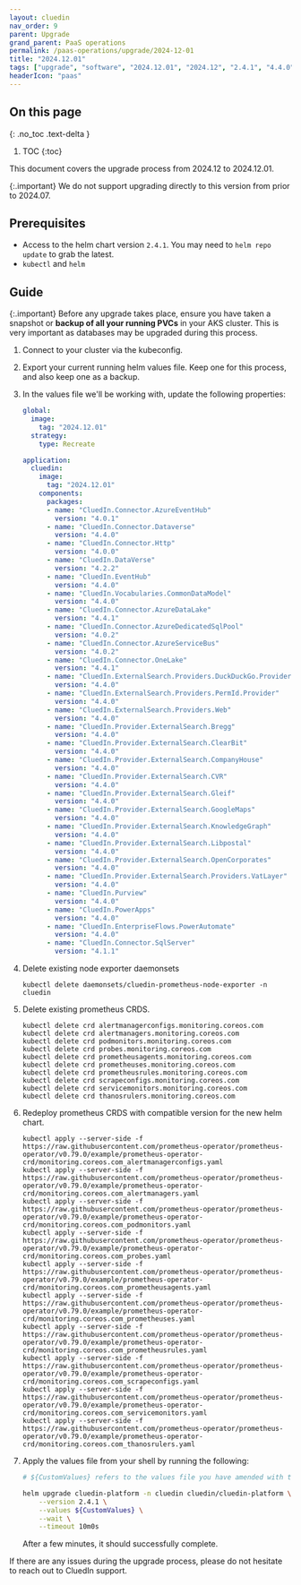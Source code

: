 ```yaml
---
layout: cluedin
nav_order: 9
parent: Upgrade
grand_parent: PaaS operations
permalink: /paas-operations/upgrade/2024-12-01
title: "2024.12.01"
tags: ["upgrade", "software", "2024.12.01", "2024.12", "2.4.1", "4.4.0", "4.4.1"]
headerIcon: "paas"
---
```

## On this page
{: .no_toc .text-delta }
1. TOC
{:toc}

This document covers the upgrade process from 2024.12 to 2024.12.01.

{:.important}
We do not support upgrading directly to this version from prior to 2024.07.

## Prerequisites
- Access to the helm chart version `2.4.1`. You may need to `helm repo update` to grab the latest.
- `kubectl` and `helm`

## Guide

{:.important}
Before any upgrade takes place, ensure you have taken a snapshot or **backup of all your running PVCs** in your AKS cluster. This is very important as databases may be upgraded during this process.

1. Connect to your cluster via the kubeconfig.
1. Export your current running helm values file. Keep one for this process, and also keep one as a backup.
1. In the values file we'll be working with, update the following properties:

    ```yaml
    global:
      image:
        tag: "2024.12.01"
      strategy:
        type: Recreate

    application:
      cluedin:
        image:
          tag: "2024.12.01"
        components:
          packages:
          - name: "CluedIn.Connector.AzureEventHub"
            version: "4.0.1"
          - name: "CluedIn.Connector.Dataverse"
            version: "4.4.0"
          - name: "CluedIn.Connector.Http"
            version: "4.0.0"
          - name: "CluedIn.DataVerse"
            version: "4.2.2"
          - name: "CluedIn.EventHub"
            version: "4.4.0"
          - name: "CluedIn.Vocabularies.CommonDataModel"
            version: "4.4.0"
          - name: "CluedIn.Connector.AzureDataLake"
            version: "4.4.1"
          - name: "CluedIn.Connector.AzureDedicatedSqlPool"
            version: "4.0.2"
          - name: "CluedIn.Connector.AzureServiceBus"
            version: "4.0.2"
          - name: "CluedIn.Connector.OneLake"
            version: "4.4.1"
          - name: "CluedIn.ExternalSearch.Providers.DuckDuckGo.Provider"
            version: "4.4.0"
          - name: "CluedIn.ExternalSearch.Providers.PermId.Provider"
            version: "4.4.0"
          - name: "CluedIn.ExternalSearch.Providers.Web"
            version: "4.4.0"
          - name: "CluedIn.Provider.ExternalSearch.Bregg"
            version: "4.4.0"
          - name: "CluedIn.Provider.ExternalSearch.ClearBit"
            version: "4.4.0"
          - name: "CluedIn.Provider.ExternalSearch.CompanyHouse"
            version: "4.4.0"
          - name: "CluedIn.Provider.ExternalSearch.CVR"
            version: "4.4.0"
          - name: "CluedIn.Provider.ExternalSearch.Gleif"
            version: "4.4.0"
          - name: "CluedIn.Provider.ExternalSearch.GoogleMaps"
            version: "4.4.0"
          - name: "CluedIn.Provider.ExternalSearch.KnowledgeGraph"
            version: "4.4.0"
          - name: "CluedIn.Provider.ExternalSearch.Libpostal"
            version: "4.4.0"
          - name: "CluedIn.Provider.ExternalSearch.OpenCorporates"
            version: "4.4.0"
          - name: "CluedIn.Provider.ExternalSearch.Providers.VatLayer"
            version: "4.4.0"
          - name: "CluedIn.Purview"
            version: "4.4.0"
          - name: "CluedIn.PowerApps"
            version: "4.4.0"
          - name: "CluedIn.EnterpriseFlows.PowerAutomate"
            version: "4.4.0"
          - name: "CluedIn.Connector.SqlServer"
            version: "4.1.1"


1. Delete existing node exporter daemonsets


    ```
    kubectl delete daemonsets/cluedin-prometheus-node-exporter -n cluedin
    ```

1. Delete existing prometheus CRDS.

    ```
    kubectl delete crd alertmanagerconfigs.monitoring.coreos.com
    kubectl delete crd alertmanagers.monitoring.coreos.com
    kubectl delete crd podmonitors.monitoring.coreos.com
    kubectl delete crd probes.monitoring.coreos.com
    kubectl delete crd prometheusagents.monitoring.coreos.com
    kubectl delete crd prometheuses.monitoring.coreos.com
    kubectl delete crd prometheusrules.monitoring.coreos.com
    kubectl delete crd scrapeconfigs.monitoring.coreos.com
    kubectl delete crd servicemonitors.monitoring.coreos.com
    kubectl delete crd thanosrulers.monitoring.coreos.com 
    ```
1.  Redeploy prometheus CRDS with compatible version for the new helm chart.
    ```
    kubectl apply --server-side -f https://raw.githubusercontent.com/prometheus-operator/prometheus-operator/v0.79.0/example/prometheus-operator-crd/monitoring.coreos.com_alertmanagerconfigs.yaml
    kubectl apply --server-side -f https://raw.githubusercontent.com/prometheus-operator/prometheus-operator/v0.79.0/example/prometheus-operator-crd/monitoring.coreos.com_alertmanagers.yaml
    kubectl apply --server-side -f https://raw.githubusercontent.com/prometheus-operator/prometheus-operator/v0.79.0/example/prometheus-operator-crd/monitoring.coreos.com_podmonitors.yaml
    kubectl apply --server-side -f https://raw.githubusercontent.com/prometheus-operator/prometheus-operator/v0.79.0/example/prometheus-operator-crd/monitoring.coreos.com_probes.yaml
    kubectl apply --server-side -f https://raw.githubusercontent.com/prometheus-operator/prometheus-operator/v0.79.0/example/prometheus-operator-crd/monitoring.coreos.com_prometheusagents.yaml
    kubectl apply --server-side -f https://raw.githubusercontent.com/prometheus-operator/prometheus-operator/v0.79.0/example/prometheus-operator-crd/monitoring.coreos.com_prometheuses.yaml
    kubectl apply --server-side -f https://raw.githubusercontent.com/prometheus-operator/prometheus-operator/v0.79.0/example/prometheus-operator-crd/monitoring.coreos.com_prometheusrules.yaml
    kubectl apply --server-side -f https://raw.githubusercontent.com/prometheus-operator/prometheus-operator/v0.79.0/example/prometheus-operator-crd/monitoring.coreos.com_scrapeconfigs.yaml
    kubectl apply --server-side -f https://raw.githubusercontent.com/prometheus-operator/prometheus-operator/v0.79.0/example/prometheus-operator-crd/monitoring.coreos.com_servicemonitors.yaml
    kubectl apply --server-side -f https://raw.githubusercontent.com/prometheus-operator/prometheus-operator/v0.79.0/example/prometheus-operator-crd/monitoring.coreos.com_thanosrulers.yaml
    ```

1. Apply the values file from your shell by running the following:

    ```bash
    # ${CustomValues} refers to the values file you have amended with the above changes. Please type the full path here.

    helm upgrade cluedin-platform -n cluedin cluedin/cluedin-platform \
        --version 2.4.1 \
        --values ${CustomValues} \
        --wait \
        --timeout 10m0s
    ```

    After a few minutes, it should successfully complete.


If there are any issues during the upgrade process, please do not hesitate to reach out to CluedIn support.
